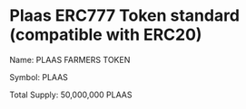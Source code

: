 # Plaas ERC777 Token standard (compatible with ERC20)


Name: PLAAS FARMERS TOKEN

Symbol: PLAAS

Total Supply:  50,000,000 PLAAS
